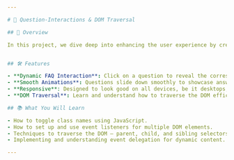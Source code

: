 ```yaml
---

# 📖 Question-Interactions & DOM Traversal

## 🎯 Overview

In this project, we dive deep into enhancing the user experience by creating an interactive FAQ section. This is more than just a static list of questions and answers. Users can click on a question to reveal or hide the answer, which is a common feature seen on many modern websites. The core of this project revolves around DOM traversal techniques, event listeners, and dynamic class toggling.


## 🛠️ Features

- **Dynamic FAQ Interaction**: Click on a question to reveal the corresponding answer.
- **Smooth Animations**: Questions slide down smoothly to showcase answers.
- **Responsive**: Designed to look good on all devices, be it desktops, tablets, or mobiles.
- **DOM Traversal**: Learn and understand how to traverse the DOM efficiently to select elements dynamically.

## 📚 What You Will Learn

- How to toggle class names using JavaScript.
- How to set up and use event listeners for multiple DOM elements.
- Techniques to traverse the DOM – parent, child, and sibling selectors.
- Implementing and understanding event delegation for dynamic content.

---
```

